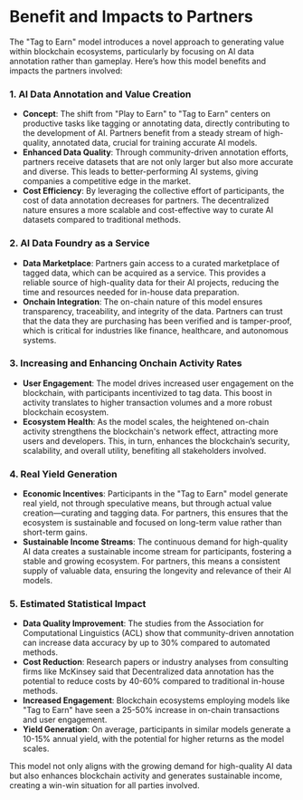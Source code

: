 # Benefit and Impacts to Partners

The "Tag to Earn" model introduces a novel approach to generating value within blockchain ecosystems, particularly by focusing on AI data annotation rather than gameplay. Here’s how this model benefits and impacts the partners involved:

### **1. AI Data Annotation and Value Creation**

* **Concept**: The shift from "Play to Earn" to "Tag to Earn" centers on productive tasks like tagging or annotating data, directly contributing to the development of AI. Partners benefit from a steady stream of high-quality, annotated data, crucial for training accurate AI models.
* **Enhanced Data Quality**: Through community-driven annotation efforts, partners receive datasets that are not only larger but also more accurate and diverse. This leads to better-performing AI systems, giving companies a competitive edge in the market.
* **Cost Efficiency**: By leveraging the collective effort of participants, the cost of data annotation decreases for partners. The decentralized nature ensures a more scalable and cost-effective way to curate AI datasets compared to traditional methods.

### **2. AI Data Foundry as a Service**

* **Data Marketplace**: Partners gain access to a curated marketplace of tagged data, which can be acquired as a service. This provides a reliable source of high-quality data for their AI projects, reducing the time and resources needed for in-house data preparation.
* **Onchain Integration**: The on-chain nature of this model ensures transparency, traceability, and integrity of the data. Partners can trust that the data they are purchasing has been verified and is tamper-proof, which is critical for industries like finance, healthcare, and autonomous systems.

### **3. Increasing and Enhancing Onchain Activity Rates**

* **User Engagement**: The model drives increased user engagement on the blockchain, with participants incentivized to tag data. This boost in activity translates to higher transaction volumes and a more robust blockchain ecosystem.
* **Ecosystem Health**: As the model scales, the heightened on-chain activity strengthens the blockchain's network effect, attracting more users and developers. This, in turn, enhances the blockchain’s security, scalability, and overall utility, benefiting all stakeholders involved.

### **4. Real Yield Generation**

* **Economic Incentives**: Participants in the "Tag to Earn" model generate real yield, not through speculative means, but through actual value creation—curating and tagging data. For partners, this ensures that the ecosystem is sustainable and focused on long-term value rather than short-term gains.
* **Sustainable Income Streams**: The continuous demand for high-quality AI data creates a sustainable income stream for participants, fostering a stable and growing ecosystem. For partners, this means a consistent supply of valuable data, ensuring the longevity and relevance of their AI models.

### 5. Estimated Statistical Impact

* **Data Quality Improvement**: The studies from the Association for Computational Linguistics (ACL) show that community-driven annotation can increase data accuracy by up to 30% compared to automated methods.
* **Cost Reduction**: Research papers or industry analyses from consulting firms like McKinsey said that Decentralized data annotation has the potential to reduce costs by 40-60% compared to traditional in-house methods.
* **Increased Engagement**: Blockchain ecosystems employing models like "Tag to Earn" have seen a 25-50% increase in on-chain transactions and user engagement.
* **Yield Generation**: On average, participants in similar models generate a 10-15% annual yield, with the potential for higher returns as the model scales.

This model not only aligns with the growing demand for high-quality AI data but also enhances blockchain activity and generates sustainable income, creating a win-win situation for all parties involved.
